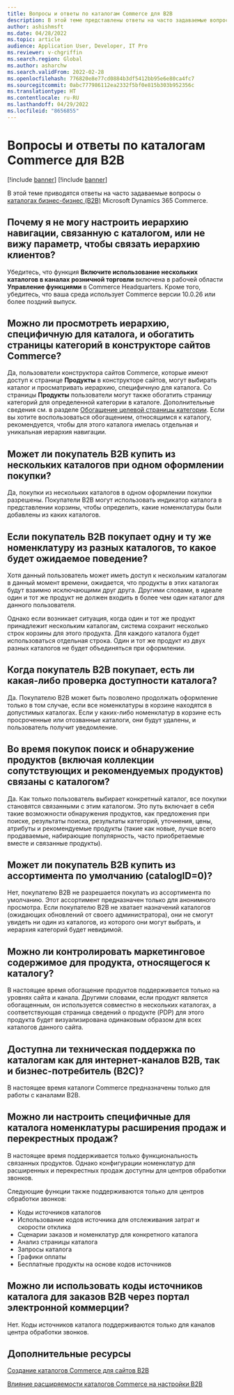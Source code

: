 ```yaml
---
title: Вопросы и ответы по каталогам Commerce для B2B
description: В этой теме представлены ответы на часто задаваемые вопросы о каталогах Microsoft Dynamics 365 Commerce.
author: ashishmsft
ms.date: 04/28/2022
ms.topic: article
audience: Application User, Developer, IT Pro
ms.reviewer: v-chgriffin
ms.search.region: Global
ms.author: asharchw
ms.search.validFrom: 2022-02-28
ms.openlocfilehash: 776820e8e77cd0884b3df5412bb95e6e80ca4fc7
ms.sourcegitcommit: 0abc777986112ea2332f5bf0e815b303b952356c
ms.translationtype: HT
ms.contentlocale: ru-RU
ms.lasthandoff: 04/29/2022
ms.locfileid: "8656855"
---
```

# <a name="commerce-catalogs-for-b2b-faq"></a>Вопросы и ответы по каталогам Commerce для B2B

[!include [banner](includes/banner.md)]
[!include [banner](includes/preview-banner.md)]

В этой теме приводятся ответы на часто задаваемые вопросы о [каталогах бизнес-бизнес (B2B)](catalogs-b2b-sites.md) Microsoft Dynamics 365 Commerce.

## <a name="why-cant-i-configure-a-catalog-specific-navigation-hierarchy-or-see-an-option-to-associate-a-customer-hierarchy"></a>Почему я не могу настроить иерархию навигации, связанную с каталогом, или не вижу параметр, чтобы связать иерархию клиентов?

Убедитесь, что функция **Включите использование нескольких каталогов в каналах розничной торговли** включена в рабочей области **Управление функциями** в Commerce Headquarters. Кроме того, убедитесь, что ваша среда использует Commerce версии 10.0.26 или более поздний выпуск.

## <a name="can-i-view-the-catalog-specific-hierarchy-and-enrich-category-pages-in-commerce-site-builder"></a>Можно ли просмотреть иерархию, специфичную для каталога, и обогатить страницы категорий в конструкторе сайтов Commerce?

Да, пользователи конструктора сайтов Commerce, которые имеют доступ к странице **Продукты** в конструкторе сайтов, могут выбирать каталог и просматривать иерархию, специфичную для каталога. Со страницы **Продукты** пользователи могут также обогатить страницу категорий для определенной категории в каталоге. Дополнительные сведения см. в разделе [Обогащение целевой страницы категории](enrich-category-page.md). Если вы хотите воспользоваться обогащением, относящимся к каталогу, рекомендуется, чтобы для этого каталога имелась отдельная и уникальная иерархия навигации.

## <a name="can-a-b2b-shopper-purchase-from-multiple-catalogs-in-a-single-checkout"></a>Может ли покупатель B2B купить из нескольких каталогов при одном оформлении покупки?

Да, покупки из нескольких каталогов в одном оформлении покупки разрешены. Покупатели B2B могут использовать индикатор каталога в представлении корзины, чтобы определить, какие номенклатуры были добавлены из каких каталогов.

## <a name="if-a-b2b-shopper-purchases-the-same-item-from-different-catalogs-what-is-the-expected-behavior"></a>Если покупатель B2B покупает одну и ту же номенклатуру из разных каталогов, то какое будет ожидаемое поведение?

Хотя данный пользователь может иметь доступ к нескольким каталогам в данный момент времени, ожидается, что продукты в этих каталогах будут взаимно исключающими друг друга. Другими словами, в идеале один и тот же продукт не должен входить в более чем один каталог для данного пользователя.

Однако если возникает ситуация, когда один и тот же продукт принадлежит нескольким каталогам, система сохранит несколько строк корзины для этого продукта. Для каждого каталога будет использоваться отдельная строка. Один и тот же продукт из двух разных каталогов не будет объединяться при оформлении.

## <a name="when-a-b2b-shopper-is-shopping-is-there-any-validation-for-catalog-availability"></a>Когда покупатель B2B покупает, есть ли какая-либо проверка доступности каталога?

Да. Покупателю B2B может быть позволено продолжать оформление только в том случае, если все номенклатуры в корзине находятся в допустимых каталогах. Если у каких-либо номенклатур в корзине есть просроченные или отозванные каталоги, они будут удалены, и пользователь получит уведомление.

## <a name="during-the-shopping-experience-are-search-and-product-discovery-including-related-and-recommended-product-collections-catalog-specific"></a>Во время покупок поиск и обнаружение продуктов (включая коллекции сопутствующих и рекомендуемых продуктов) связаны с каталогом?

Да. Как только пользователь выбирает конкретный каталог, все покупки становятся связанными с этим каталогом. Это путь включает в себя такие возможности обнаружения продуктов, как предложения при поиске, результаты поиска, результаты категорий, уточнения, цены, атрибуты и рекомендуемые продукты (такие как новые, лучше всего продаваемые, набирающие популярность, часто приобретаемые вместе и связанные продукты).

## <a name="can-a-b2b-shopper-purchase-from-the-default-assortment-catalogid0"></a>Может ли покупатель B2B купить из ассортимента по умолчанию (catalogID=0)?

Нет, покупателю B2B не разрешается покупать из ассортимента по умолчанию. Этот ассортимент предназначен только для анонимного просмотра. Если покупателю B2B не хватает назначений каталогов (ожидающих обновлений от своего администратора), они не смогут увидеть ни один из каталогов, из которого они могут выбрать, и иерархия категорий будет невидимой.

## <a name="can-marketing-content-be-curated-for-a-product-that-is-specific-to-a-catalog"></a>Можно ли контролировать маркетинговое содержимое для продукта, относящегося к каталогу?

В настоящее время обогащение продуктов поддерживается только на уровнях сайта и канала. Другими словами, если продукт является обогащенным, он используется совместно в нескольких каталогах, а соответствующая страница сведений о продукте (PDP) для этого продукта будет визуализирована одинаковым образом для всех каталогов данного сайта.

## <a name="is-catalog-support-available-for-both-b2b-and-business-to-consumer-b2c-online-channels"></a>Доступна ли техническая поддержка по каталогам как для интернет-каналов B2B, так и бизнес-потребитель (B2C)?

В настоящее время каталоги Commerce предназначены только для работы с каналами B2B.

## <a name="can-we-set-up-catalog-specific-upsellcross-sell-items"></a>Можно ли настроить специфичные для каталога номенклатуры расширения продаж и перекрестных продаж?

В настоящее время поддерживается только функциональность связанных продуктов. Однако конфигурации номенклатур для расширенных и перекрестных продаж доступны для центров обработки звонков.

Следующие функции также поддерживаются только для центров обработки звонков:

- Коды источников каталогов
- Использование кодов источника для отслеживания затрат и скорости отклика
- Сценарии заказов и номенклатур для конкретного каталога
- Анализ страницы каталога
- Запросы каталога
- Графики оплаты
- Бесплатные продукты на основе кодов источников

## <a name="can-we-use-catalog-source-codes-for-b2b-orders-through-the-e-commerce-portal"></a>Можно ли использовать коды источников каталога для заказов B2B через портал электронной коммерции?

Нет. Коды источников каталога поддерживаются только для каналов центра обработки звонков.

## <a name="additional-resources"></a>Дополнительные ресурсы

[Создание каталогов Commerce для сайтов B2B](catalogs-b2b-sites.md)

[Влияние расширяемости каталогов Commerce на настройки B2B](catalogs-b2b-sites-dev.md)
